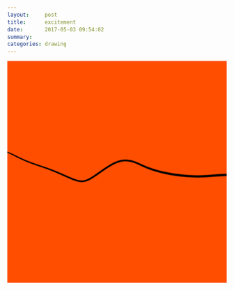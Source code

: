 ```yaml
---
layout:     post
title:      excitement
date:       2017-05-03 09:54:02
summary:    
categories: drawing
---
```

![excitement](/images/diary/excitement.png "I cannot belive that I have not used this buzzword for almost two years.")
